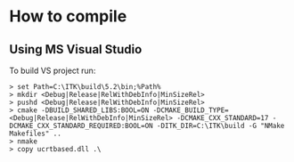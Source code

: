 
How to compile
==============

Using MS Visual Studio
----------------------

To build VS project run:

```
> set Path=C:\ITK\build\5.2\bin;%Path%
> mkdir <Debug|Release|RelWithDebInfo|MinSizeRel>
> pushd <Debug|Release|RelWithDebInfo|MinSizeRel>
> cmake -DBUILD_SHARED_LIBS:BOOL=ON -DCMAKE_BUILD_TYPE=<Debug|Release|RelWithDebInfo|MinSizeRel> -DCMAKE_CXX_STANDARD=17 -DCMAKE_CXX_STANDARD_REQUIRED:BOOL=ON -DITK_DIR=C:\ITK\build -G "NMake Makefiles" ..
> nmake
> copy ucrtbased.dll .\
```
